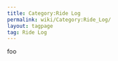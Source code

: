 ```yaml
---
title: Category:Ride Log
permalink: wiki/Category:Ride_Log/
layout: tagpage
tag: Ride Log
---
```


foo
